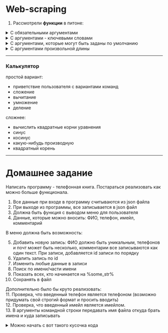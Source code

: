 # Web-scraping

1) Рассмотрели **функции** в питоне:
<details> <summary>С обязательными аргументами </summary>

```python
# Функция, которая принмает 2 аргумента
def foo(name, age):
  print('Hi %s, I know you are %d years old %)' % (name, age))
  

user_name = input('Enter your name: ')
user_age = input('Enter your age: ')

# Именно 2 аргумента мы и должны передать, иначе будет ошибка
foo(user_name, user_age)
```

Функции без аргументов относятся к этому типу, просто обязательных аргументов у них 0.

```python
import random

def foo():
  a = random.random()
  b = 10
  
  if a > b:
    return a
  else:
    return b
  
print(foo())
```

</details>
<details> <summary>С аргументами - ключевыми словами</summary>
Функции с ключевыми словами позволяют при вызове функции передавать параметры в произвольном порядке.

```python
# Функция, которая принмает 2 аргумента, важно заметить что сначала мы передаем Имя, а потом Возраст
def foo(name, age):
  print('Hi %s, I know you are %d years old %)' % (name, age))
  

user_name = input('Enter your name: ')

# Пишем ключевое слово - имя параметра, которое мы объявили в функции, а затем через = передаем значение
foo(age=15, name=user_name)
```
</details>

<details><summary>С аргументами, которые могут быть заданы по умолчанию</summary>
Случаются ситуации, когда в большинстве случаев параметр принимает одно значение, и лишь в некоторых совсем другое.
В этом случае очень удобно использовать аргументы, которые инициализируются в функции, когда параметр не задан.

```python
# В функции два аргумента Имя и Возраст. Возраст инициализируем значением по умолчанию.
# Важно заметить, что если в объявлении функции вы хотите использовать аргументы, которые обязательно
# должны быть переданы, и аргументы, которые проинициализированны значением по умолчанию, то сначала
# указываются аргументы, которые обязательно должны быть переданы, а далее уже со значениями по умолчанию.
def foo(name, age=15):
  print('Hi %s, I know you are %d years old %)' % (name, age))
  

user_name = input('Enter your name: ')
# Так как параметр возраст уже задан в функции, то передав только один аргумент, это не вызовет ошибки
# и переменная возраст проинициализируется значением по умолчанию - 15
foo(user_name)

# Но если нам необходимо другое значение аргумента age в функции, то просто передаем новое значение.
age = imput('Enter your age: ')
foo(name, age)
# Или
foo(name, 145)
```
</details>
<details><summary>С аргументами произвольной длины</summary>
Также бывают ситуации, когда количество аргументов, которые необходимо передать в функцию неизвестно.
Тогда аргументы произвольной длины можно передать через переменную, перед которой ставится *:

```python
# На самом деле в функцию передается кортеж из элементов
def foo(*args):
  #По кортежу мы можем итерироваться, поэтому можно все элементы вывести каждый с новый строки.
  for my_argument in args:
    print(my_argument)


# Вызвать функцию очень просто - достаточно просто передать все параметры, которые вам нужны
foo(1, 3, 4, 'Hey', list('Hello world!'))
# А можно передать просто один
foo(1)
# Или не передавать ничего, но не забывать о таком случае в функции.
foo()
```
</details>

---

### Калькулятор
простой вариант:
 - приветствие пользователя с вариантами команд
 - сложение
 - вычитание
 - умножение
 - деление
 
 сложнее:
 - вычислить квадратные корни уравнения
 - синус
 - косинус
 - какую-нибудь производную
 - квадратный корень
 
 ---
 # Домашнее задание
 
 Написать программу - телефонная книга. 
 Постараться реализовать как можно больше функционала.
 
 1. Все данные при входе в программу считываются из json файла
 2. При выходе из программы, все записывается в json файл
 3. Должна быть функция с выводом меню для пользователя
 4. Данные, которые можно вносить: ФИО, телефон, имейл, комментарий
 
 В меню должна быть возможность:  
 
 5. Добавить новую запись: ФИО должно быть уникальным, телефонов и почт может быть несколько, комментарии все записываются как один текст. При записи, добавляется id записи по порядку  
 6. Удалить запись по id  
 7. Изменить любые данные в записи  
 8. Поиск по имени/части имени  
 9. Показать всех, кто начинается на %some_str%  
 10. Сохранять в файл  
 
 Дополнительно было бы круто реализовать:  
 11. Проверка, что введенный телефон является телефоном (возможно придумать свой строгий формат и просить вводить)  
 12. Проверка, что введенный имейл является имейлом.  
 13. В аргументы командной строки передавать имя файла откуда брать имена и куда записывать
 
 <details><summary>Можно начать с вот такого кусочка кода</summary>
 
 ```python
def print_menue():
	''' your code '''


def load_from_file(file__name):
	'''
		загрузить из файла имена в список, заметить, что файл в формате json
		Чтобы работать с json можно воспользоваться модулем OrderedDict
	'''

def get_user_action():
	''' your code '''


def add_user():
	name = input("Name ")
	phone = input("Phone")
	comment = input("Comment")

	'''
		add user to current_items
	'''

def start():
	current_items = load_from_file(file_name) #может быть надо, чтобы это была глобальная переменная?

	print_menue()
	action = get_user_action()



if __name__ == '__main__':
	start()
 ```
 
 </details>
